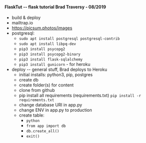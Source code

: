 #### FlaskTut -- flask tutorial Brad Traversy - 08/2019

  * build & deploy
  * mailtrap.io
  * https://picsum.photos/images
  * postgresql: 
    - `sudo apt install postgresql postgresql-contrib`
    - `sudo apt install libpq-dev`
    - `pip3 install psycopg2`
    - `pip3 install psycopg2-binary`
    - `pip3 install flask-sqlalchemy`
    - `pip3 install gunicorn` - for heroku
  * deploy -- general stuff, Brad deploys to Heroku
    - initial installs: python3, pip, postgres
    - create db
    - create folder(s) for content
    - clone from github
    - pip install all requirements (requirements.txt) `pip install -r requirements.txt` 
    - change database URI in app.py
    - change ENV in app.py to production
    - create table:
      * `python`
      * `from app import db`
      * `db.create_all()`
      * `exit()`


